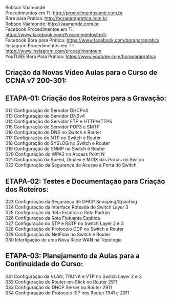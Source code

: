 Robson Vaamonde<br>
Procedimentos em TI: http://procedimentosemti.com.br<br>
Bora para Prática: http://boraparapratica.com.br<br>
Robson Vaamonde: http://vaamonde.com.br<br>
Facebook Procedimentos em TI: https://www.facebook.com/ProcedimentosEmTi<br>
Facebook Bora para Prática: https://www.facebook.com/boraparapratica<br>
Instagram Procedimentos em TI: https://www.instagram.com/procedimentoem<br>
YouTUBE Bora Para Prática: https://www.youtube.com/boraparapratica<br>

## **Criação da Novas Vídeo Aulas para o Curso de CCNA v7 200-301:**

## **ETAPA-01: Criação dos Roteiros para a Gravação:**
012 Configuração do Servidor DHCPv4<br>
013 Configuração do Servidor DNSv4<br>
014 Configuração do Servidor FTP e HTTP/HTTPS<br>
015 Configuração do Servidor POP3 e SMTP<br>
016 Configuração do DNS no Switch e Router<br>
017 Configuração do NTP no Switch e Router<br>
018 Configuração do SYSLOG no Switch e Router<br>
019 Configuração do SNMP no Switch e Router<br>
020 Configuração do WPA2 no Access Point N<br>
021 Configuração da Speed, Duplex e MDIX das Portas do Switch<br>
022 Configuração da Segurança de Acesso a Porta do Switch

## **ETAPA-02: Testes e Documentação para Criação dos Roteiros:**
023 Configuração da Segurança de DHCP Snooping/Spoofing<br>
024 Configuração da Interface Roteada do Switch Layer 3<br>
025 Configuração da Rota Estática e Rota Padrão<br>
026 Configuraçao da Rota Flutuante Estática<br>
027 Configuração do STP e RSTP no Switch Layer 2 e 3<br>
028 Configuração do Protocolo CDP no Switch e Router<br>
029 Configuração do NetFlow no Switch e Router<br>
030 Interligação de uma Nova Rede WAN na Topologia

## **ETAPA-03: Planejamento de Aulas para a Continuidade do Curso:**
031 Configuração da VLAN, TRUNK e VTP no Switch Layer 2 e 3<br>
032 Configuração do Router-on-Stick no Router 2911<br>
033 Configuração do DHCP Server no Router 2911<br>
034 Configuração do Protocolo RIP nos Router 1941 e 2911<br>
